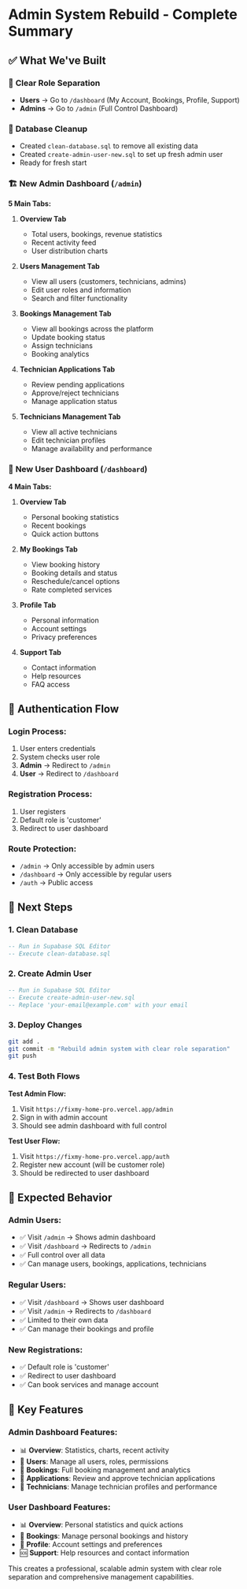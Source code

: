 # Admin System Rebuild - Complete Summary

## ✅ **What We've Built**

### 🎯 **Clear Role Separation**
- **Users** → Go to `/dashboard` (My Account, Bookings, Profile, Support)
- **Admins** → Go to `/admin` (Full Control Dashboard)

### 🔧 **Database Cleanup**
- Created `clean-database.sql` to remove all existing data
- Created `create-admin-user-new.sql` to set up fresh admin user
- Ready for fresh start

### 🏗️ **New Admin Dashboard** (`/admin`)
**5 Main Tabs:**

1. **Overview Tab**
   - Total users, bookings, revenue statistics
   - Recent activity feed
   - User distribution charts

2. **Users Management Tab**
   - View all users (customers, technicians, admins)
   - Edit user roles and information
   - Search and filter functionality

3. **Bookings Management Tab**
   - View all bookings across the platform
   - Update booking status
   - Assign technicians
   - Booking analytics

4. **Technician Applications Tab**
   - Review pending applications
   - Approve/reject technicians
   - Manage application status

5. **Technicians Management Tab**
   - View all active technicians
   - Edit technician profiles
   - Manage availability and performance

### 👤 **New User Dashboard** (`/dashboard`)
**4 Main Tabs:**

1. **Overview Tab**
   - Personal booking statistics
   - Recent bookings
   - Quick action buttons

2. **My Bookings Tab**
   - View booking history
   - Booking details and status
   - Reschedule/cancel options
   - Rate completed services

3. **Profile Tab**
   - Personal information
   - Account settings
   - Privacy preferences

4. **Support Tab**
   - Contact information
   - Help resources
   - FAQ access

## 🔐 **Authentication Flow**

### Login Process:
1. User enters credentials
2. System checks user role
3. **Admin** → Redirect to `/admin`
4. **User** → Redirect to `/dashboard`

### Registration Process:
1. User registers
2. Default role is 'customer'
3. Redirect to user dashboard

### Route Protection:
- `/admin` → Only accessible by admin users
- `/dashboard` → Only accessible by regular users
- `/auth` → Public access

## 🚀 **Next Steps**

### 1. Clean Database
```sql
-- Run in Supabase SQL Editor
-- Execute clean-database.sql
```

### 2. Create Admin User
```sql
-- Run in Supabase SQL Editor
-- Execute create-admin-user-new.sql
-- Replace 'your-email@example.com' with your email
```

### 3. Deploy Changes
```bash
git add .
git commit -m "Rebuild admin system with clear role separation"
git push
```

### 4. Test Both Flows

**Test Admin Flow:**
1. Visit `https://fixmy-home-pro.vercel.app/admin`
2. Sign in with admin account
3. Should see admin dashboard with full control

**Test User Flow:**
1. Visit `https://fixmy-home-pro.vercel.app/auth`
2. Register new account (will be customer role)
3. Should be redirected to user dashboard

## 🎯 **Expected Behavior**

### Admin Users:
- ✅ Visit `/admin` → Shows admin dashboard
- ✅ Visit `/dashboard` → Redirects to `/admin`
- ✅ Full control over all data
- ✅ Can manage users, bookings, applications, technicians

### Regular Users:
- ✅ Visit `/dashboard` → Shows user dashboard
- ✅ Visit `/admin` → Redirects to `/dashboard`
- ✅ Limited to their own data
- ✅ Can manage their bookings and profile

### New Registrations:
- ✅ Default role is 'customer'
- ✅ Redirect to user dashboard
- ✅ Can book services and manage account

## 🔧 **Key Features**

### Admin Dashboard Features:
- 📊 **Overview**: Statistics, charts, recent activity
- 👥 **Users**: Manage all users, roles, permissions
- 📅 **Bookings**: Full booking management and analytics
- 📝 **Applications**: Review and approve technician applications
- 🔧 **Technicians**: Manage technician profiles and performance

### User Dashboard Features:
- 📊 **Overview**: Personal statistics and quick actions
- 📅 **Bookings**: Manage personal bookings and history
- 👤 **Profile**: Account settings and preferences
- 🆘 **Support**: Help resources and contact information

This creates a professional, scalable admin system with clear role separation and comprehensive management capabilities.
